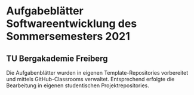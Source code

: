 # Aufgabeblätter Softwareentwicklung des Sommersemesters 2021

TU Bergakademie Freiberg
----------------------------------------------------------------

Die Aufgabenblätter wurden in eigenen Template-Repositories vorbereitet und mittels GitHub-Classrooms verwaltet. Entsprechend erfolgte die Bearbeitung in eigenen studentischen Projektrepositories.
